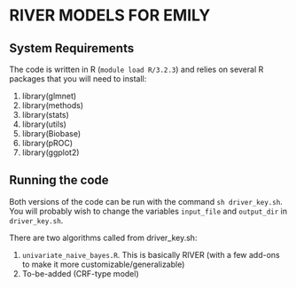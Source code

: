 # RIVER MODELS FOR EMILY


## System Requirements
The code is written in R (`module load R/3.2.3`) and relies on several R packages that you will need to install:
1. library(glmnet)
2. library(methods)
3. library(stats)
4. library(utils)
5. library(Biobase)
6. library(pROC)
7. library(ggplot2)

## Running the code
Both versions of the code can be run with the command `sh driver_key.sh`.
You will probably wish to change the variables `input_file` and `output_dir` in `driver_key.sh`.


There are two algorithms called from driver_key.sh:
1. `univariate_naive_bayes.R`. This is basically RIVER (with a few add-ons to make it more customizable/generalizable)
2. To-be-added (CRF-type model)